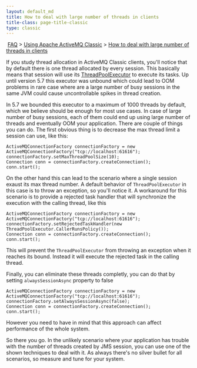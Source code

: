 ```yaml
---
layout: default_md
title: How to deal with large number of threads in clients 
title-class: page-title-classic
type: classic
---
```


 [FAQ](faq) > [Using Apache ActiveMQ Classic](using-apache-activemq-classic) > [How to deal with large number of threads in clients](how-to-deal-with-large-number-of-threads-in-clients)


If you study thread allocation in ActiveMQ Classic clients, you'll notice that by default there is one thread allocated by every session. This basically means that session will use its [ThreadPoolExecutor](http://docs.oracle.com/javase/6/docs/api/java/util/concurrent/ThreadPoolExecutor.html) to execute its tasks. Up until version 5.7 this executor was unbound which could lead to OOM problems in rare case where are a large number of busy sessions in the same JVM could cause uncontrollable spikes in thread creation.

In 5.7 we bounded this executor to a maximum of 1000 threads by default, which we believe should be enough for most use cases. In case of large number of busy sessions, each of them could end up using large number of threads and eventually OOM your application. There are couple of things you can do. The first obvious thing is to decrease the max thread limit a session can use, like this:
```
ActiveMQConnectionFactory connectionFactory = new ActiveMQConnectionFactory("tcp://localhost:61616");
connectionFactory.setMaxThreadPoolSize(10);
Connection conn = connectionFactory.createConnection();
conn.start();
```
On the other hand this can lead to the scenario where a single session exaust its max thread number. A default behavior of `ThreadPoolExecutor` in this case is to throw an exception, so you'll notice it. A workaround for this scenario is to provide a rejected task handler that will synchronize the execution with the calling thread, like this
```
ActiveMQConnectionFactory connectionFactory = new ActiveMQConnectionFactory("tcp://localhost:61616");
connectionFactory.setRejectedTaskHandler(new ThreadPoolExecutor.CallerRunsPolicy());
Connection conn = connectionFactory.createConnection();
conn.start();
```
This will prevent the `ThreadPoolExecutor` from throwing an exception when it reaches its bound. Instead it will execute the rejected task in the calling thread.

Finally, you can eliminate these threads completly, you can do that by setting `alwaysSessionAsync` property to false
```
ActiveMQConnectionFactory connectionFactory = new ActiveMQConnectionFactory("tcp://localhost:61616");
connectionFactory.setAlwaysSessionAsync(false);
Connection conn = connectionFactory.createConnection();
conn.start();
```
However you need to have in mind that this approach can affect performance of the whole system.

So there you go. In the unlikely scenario where your application has trouble with the number of threads created by JMS session, you can use one of the shown techniques to deal with it. As always there's no silver bullet for all scenarios, so measure and tune for your system.

